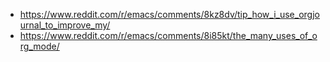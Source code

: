 - https://www.reddit.com/r/emacs/comments/8kz8dv/tip_how_i_use_orgjournal_to_improve_my/
- https://www.reddit.com/r/emacs/comments/8i85kt/the_many_uses_of_org_mode/